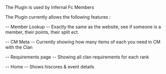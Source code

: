 The Plugin is used by Infernal Fc Members

The Plugin currently allows the following features :

-- Member Lookup --
Exactly the same as the website, see if someone is a member, their points, their split ect.

-- CM Meta --
Currently showing how many items of each you need in CM with the Clan

-- Requirements page --
Showing all clan requirements for each rank

-- Home --
Shows hiscores & event details

